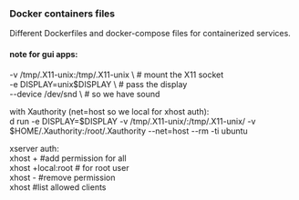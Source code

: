 ### Docker containers files ###  
Different Dockerfiles and docker-compose files for containerized services.  


#### note for gui apps: ####  
-v /tmp/.X11-unix:/tmp/.X11-unix \ # mount the X11 socket  
-e DISPLAY=unix$DISPLAY \ # pass the display  
--device /dev/snd \ # so we have sound  

with Xauthority (net=host so we local for xhost auth):  
d run -e DISPLAY=$DISPLAY -v /tmp/.X11-unix/:/tmp/.X11-unix/ -v $HOME/.Xauthority:/root/.Xauthority --net=host --rm -ti ubuntu  

xserver auth:  
xhost + #add permission for all  
xhost +local:root # for root user  
xhost - #remove permission  
xhost   #list allowed clients  
